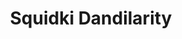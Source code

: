---
slug: squidki-dandilarity
title: Squidki Dandilarity
description: "Squidki Dandilarity is an exciting online game. Play for free directly in your browser!"
icon: /images/new_mods/Sprunki Dandilarity.png
url: https://wowtbc.net/sprunkin/dandilarity/index.html
previewImage: /images/new_mods/Sprunki Dandilarity.png
type: new mods

# SEO配置
seo:
  title: "Squidki Dandilarity - Play Free Online Game | Fun Browser Games"
  description: "Squidki Dandilarity - Play this fun online game for free in your browser. No download required!"
  ogImage: "/images/new_mods/Sprunki Dandilarity.png"
  keywords: "squidki-dandilarity, online game, browser game, free game, new mods game, play online"

videoUrls:
  - https://www.youtube.com/embed/example1
  - https://www.youtube.com/embed/example2

whyPlay:
  title: "Why Play Squidki Dandilarity?"
  items:
    - "Immersive Gameplay: Squidki Dandilarity offers an engaging and immersive gaming experience that will keep you entertained for hours"
    - "Challenging Levels: Test your skills with increasingly difficult challenges and obstacles"
    - "Beautiful Graphics: Enjoy stunning visuals and smooth animations that bring the game world to life"
    - "Regular Updates: New content and features are added regularly to keep the game fresh and exciting"
    - "Free to Play: Experience all the fun without spending a penny"
    - "Community Features: Connect with other players, share strategies, and compete for high scores"
    - "Cross-Platform: Play on any device with a web browser, no downloads required"

features:
  title: "Key Features of Squidki Dandilarity"
  image: "/images/new_mods/Sprunki Dandilarity.png"
  items:
    - "Intuitive Controls: Easy to learn controls make Squidki Dandilarity accessible for players of all skill levels"
    - "Multiple Game Modes: Enjoy various gameplay options that provide different challenges and experiences"
    - "Character Customization: Personalize your gaming experience with unique characters and items"
    - "Achievement System: Complete special tasks to earn rewards and recognition"
    - "Leaderboards: Compete with players worldwide and see who can achieve the highest scores"

characteristics:
  title: "Game Characteristics"
  image: "/images/new_mods/Sprunki Dandilarity.png"
  items:
    - "Genre: New mods game with elements of strategy and skill"
    - "Difficulty: Suitable for both casual gamers and those seeking a challenge"
    - "Play Time: Quick sessions or extended gameplay, depending on your preference"
    - "Art Style: Vibrant and engaging visuals that enhance the gaming experience"
    - "Sound Design: Immersive audio that complements the gameplay perfectly"

info: "Squidki Dandilarity is an exciting online game that offers players a unique and engaging gaming experience. With its intuitive controls, stunning visuals, and challenging gameplay, Squidki Dandilarity provides hours of entertainment for players of all ages and skill levels. Whether you're looking for a quick gaming session during a break or an extended play session, Squidki Dandilarity delivers an immersive experience that will keep you coming back for more. The game features multiple levels of increasing difficulty, ensuring that players are constantly challenged as they progress. With regular updates adding new content and features, Squidki Dandilarity remains fresh and exciting, providing endless entertainment options for its growing community of players."

howToPlayIntro: "Welcome to Squidki Dandilarity! This guide will walk you through the basics and help you master the game. Whether you're a beginner or looking to improve your skills, these tips and instructions will enhance your gaming experience."

howToPlaySteps:
  - title: "Getting Started"
    description: "Begin your Squidki Dandilarity adventure by familiarizing yourself with the controls. Use your keyboard or mouse to navigate through the game interface. The tutorial will guide you through the basic mechanics and help you understand the objectives."
  - title: "Understanding the Objectives"
    description: "In Squidki Dandilarity, your main goal is to progress through levels by completing specific objectives. Each level presents unique challenges that require different strategies and approaches."
  - title: "Mastering the Controls"
    description: "Practice using the controls to improve your precision and reaction time. Squidki Dandilarity requires quick reflexes and strategic thinking to overcome obstacles and defeat opponents."
  - title: "Utilizing Power-ups"
    description: "Collect power-ups throughout the game to enhance your abilities and overcome difficult challenges. Each power-up offers unique advantages that can be crucial for success."
  - title: "Developing Strategies"
    description: "As you progress in Squidki Dandilarity, develop effective strategies for different scenarios. Analyze patterns, anticipate challenges, and adapt your approach to maximize your performance."

faq:
  title: "Frequently Asked Questions about Squidki Dandilarity"
  items:
    - question: "Is Squidki Dandilarity free to play?"
      answer: "Yes, Squidki Dandilarity is completely free to play directly in your web browser. No downloads or purchases are required to enjoy the full game experience."
    - question: "Can I play Squidki Dandilarity on mobile devices?"
      answer: "Yes, Squidki Dandilarity is optimized for both desktop and mobile play. You can enjoy the game on any device with a web browser and internet connection."
    - question: "Are there any in-game purchases?"
      answer: "While Squidki Dandilarity is free to play, there may be optional in-game purchases available for cosmetic items or additional features that don't affect core gameplay."
    - question: "How often is Squidki Dandilarity updated?"
      answer: "The developers regularly update Squidki Dandilarity with new content, features, and improvements based on player feedback and game performance."
    - question: "Can I play Squidki Dandilarity offline?"
      answer: "Currently, Squidki Dandilarity requires an internet connection to play as it's a browser-based online game."
    - question: "Is Squidki Dandilarity suitable for children?"
      answer: "Yes, Squidki Dandilarity is designed to be family-friendly and suitable for players of all ages."
    - question: "How do I report bugs or issues?"
      answer: "If you encounter any problems while playing Squidki Dandilarity, you can report them through the game's support page or contact the developers directly through their website."
    - question: "Still Have Questions?"
      answer: "If you have additional questions about Squidki Dandilarity that aren't covered in this FAQ, please visit our support center or contact our customer service team for assistance."
---